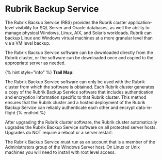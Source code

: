 # Rubrik Backup Service

The Rubrik Backup Service \(RBS\) provides the Rubrik cluster application-level visibility for SQL Server and Oracle databases, as well the ability to manage physical Windows, Linux, AIX, and Solaris workloads. Rubrik can backup Linux and Windows virtual machines at a more granular level than via a VM level backup.

The Rubrik Backup Service software can be downloaded directly from the Rubrik cluster, or the software can be downloaded once and copied to the appropriate server as needed.

{% hint style="info" %}
**Trail Map:**

The Rubrik Backup Service software can only be used with the Rubrik cluster from which the software is obtained. Each Rubrik cluster generates a copy of the Rubrik Backup Service software that includes authentication and encryption information specific to that Rubrik cluster. This method ensures that the Rubrik cluster and a hosted deployment of the Rubrik Backup Service can reliably authenticate each other and encrypt data-in-flight
{% endhint %}

After upgrading the Rubrik cluster software, the Rubrik cluster automatically upgrades the Rubrik Backup Service software on all protected server hosts. Upgrades do NOT require a reboot or a server restart.

The Rubrik Backup Service must run as an account that is a member of the Administrators group of the Windows Server host. On Linux or Unix machines you will need to install with root level access.

